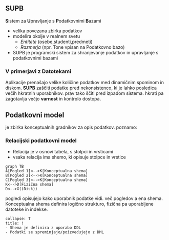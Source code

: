 ## SUPB
**S**istem za **U**pravljanje s **P**odatkovnimi **B**azami
- velika povezana zbirka podatkov
- modelira okolje v realnem svetu
	- *Entitete* (osebe,studenti,predmeti)
	- *Razmerja* (npr. Tone vpisan na Podatkovno bazo)
- SUPB je programski sistem za shranjevanje podatkov in upravljanje s podatkovnimi bazami
### V primerjavi z Datotekami
Aplikacije prenašajo velike količine podatkov  med dinamičnim spominom in diskom.
**SUPB** zaščiti podatke pred nekonsistenco, ki je lahko posledica večih hkratnih uporabnikov. prav tako ščiti pred izpadom sistema. hkrati pa zagotavlja večjo **varnost** in kontrolo dostopa.
## Podatkovni model
je zbirka konceptualnih gradnikov za opis podatkov. poznamo:

### Relacijski podatkovni model
- Relacija je v osnovi tabela, s stolpci in vrsticami
- vsaka relacija ima shemo, ki opisuje stolpce in vrstice
```mermaid
graph TB
A[Pogled 1]<-->K[Konceptualna shema]
B[Pogled 2]<-->K[Konceptualna shema]
C[Pogled 3]<-->K[Konceptualna shema]
K<-->D[Fizična shema]
D<-->G((Disk))
```
pogledi opisujejo kako uporabnik podatke vidi.
več pogledov a ena shema.
Konceptualna shema definira logično strukturo, fizična pa uporabljene datoteke in indekse.
```ad-note
collapse: T
title: !
- Shema je definira z uporabo DDL
- Podatki se spreminjajo/poizvedujejo z DML
```